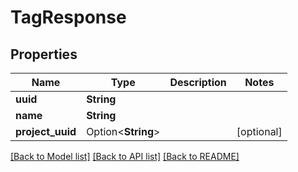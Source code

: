 # TagResponse

## Properties

Name | Type | Description | Notes
------------ | ------------- | ------------- | -------------
**uuid** | **String** |  | 
**name** | **String** |  | 
**project_uuid** | Option<**String**> |  | [optional]

[[Back to Model list]](../README.md#documentation-for-models) [[Back to API list]](../README.md#documentation-for-api-endpoints) [[Back to README]](../README.md)


